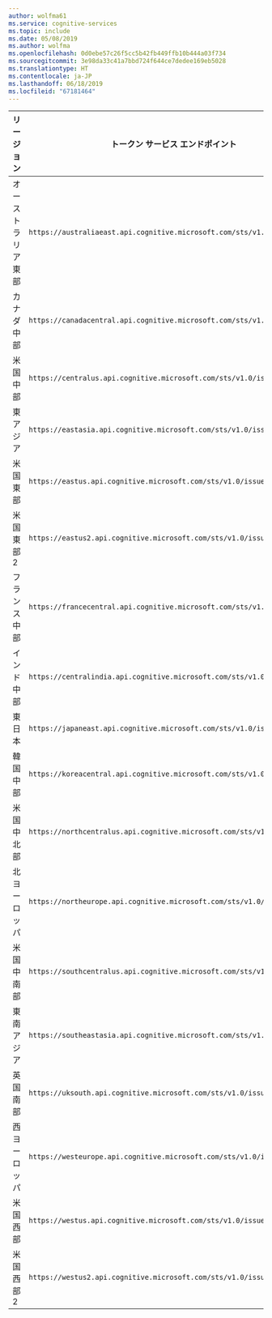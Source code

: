 ```yaml
---
author: wolfma61
ms.service: cognitive-services
ms.topic: include
ms.date: 05/08/2019
ms.author: wolfma
ms.openlocfilehash: 0d0ebe57c26f5cc5b42fb449ffb10b444a03f734
ms.sourcegitcommit: 3e98da33c41a7bbd724f644ce7dedee169eb5028
ms.translationtype: HT
ms.contentlocale: ja-JP
ms.lasthandoff: 06/18/2019
ms.locfileid: "67181464"
---
```

リージョン| トークン サービス エンドポイント
-|-
オーストラリア東部 | `https://australiaeast.api.cognitive.microsoft.com/sts/v1.0/issueToken`
カナダ中部 | `https://canadacentral.api.cognitive.microsoft.com/sts/v1.0/issueToken`
米国中部 | `https://centralus.api.cognitive.microsoft.com/sts/v1.0/issueToken`
東アジア | `https://eastasia.api.cognitive.microsoft.com/sts/v1.0/issueToken`
米国東部 | `https://eastus.api.cognitive.microsoft.com/sts/v1.0/issueToken`
米国東部 2 | `https://eastus2.api.cognitive.microsoft.com/sts/v1.0/issueToken`
フランス中部 | `https://francecentral.api.cognitive.microsoft.com/sts/v1.0/issueToken`
インド中部 | `https://centralindia.api.cognitive.microsoft.com/sts/v1.0/issueToken`
東日本 | `https://japaneast.api.cognitive.microsoft.com/sts/v1.0/issueToken`
韓国中部 | `https://koreacentral.api.cognitive.microsoft.com/sts/v1.0/issueToken`
米国中北部 | `https://northcentralus.api.cognitive.microsoft.com/sts/v1.0/issueToken`
北ヨーロッパ | `https://northeurope.api.cognitive.microsoft.com/sts/v1.0/issueToken`
米国中南部 | `https://southcentralus.api.cognitive.microsoft.com/sts/v1.0/issueToken`
東南アジア | `https://southeastasia.api.cognitive.microsoft.com/sts/v1.0/issueToken`
英国南部 | `https://uksouth.api.cognitive.microsoft.com/sts/v1.0/issueToken`
西ヨーロッパ | `https://westeurope.api.cognitive.microsoft.com/sts/v1.0/issueToken`
米国西部 | `https://westus.api.cognitive.microsoft.com/sts/v1.0/issueToken`
米国西部 2 | `https://westus2.api.cognitive.microsoft.com/sts/v1.0/issueToken`
